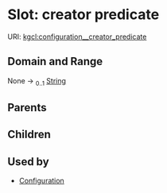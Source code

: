 
# Slot: creator predicate




URI: [kgcl:configuration__creator_predicate](http://w3id.org/kgcl_schema/configuration__creator_predicate)


## Domain and Range

None &#8594;  <sub>0..1</sub> [String](types/String.md)

## Parents


## Children


## Used by

 * [Configuration](Configuration.md)
